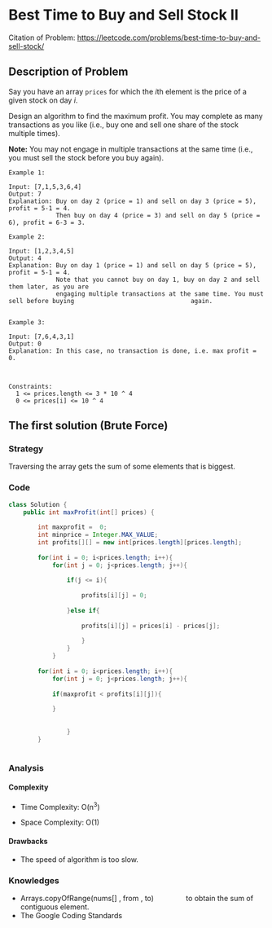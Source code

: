 # Best Time to Buy and Sell Stock II

Citation of Problem: https://leetcode.com/problems/best-time-to-buy-and-sell-stock/


## Description of Problem

Say you have an array `prices` for which the *i*th element is the price of a given stock on day *i*.

Design an algorithm to find the maximum profit. You may complete as many transactions as you like (i.e., buy one and sell one share of the stock multiple times).

**Note:** You may not engage in multiple transactions at the same time (i.e., you must sell the stock before you buy again).



``` 
Example 1:

Input: [7,1,5,3,6,4]
Output: 7
Explanation: Buy on day 2 (price = 1) and sell on day 3 (price = 5), profit = 5-1 = 4.
             Then buy on day 4 (price = 3) and sell on day 5 (price = 6), profit = 6-3 = 3.

Example 2:

Input: [1,2,3,4,5]
Output: 4
Explanation: Buy on day 1 (price = 1) and sell on day 5 (price = 5), profit = 5-1 = 4.
             Note that you cannot buy on day 1, buy on day 2 and sell them later, as you are
             engaging multiple transactions at the same time. You must sell before buying 	    						 again.
             
             
Example 3:

Input: [7,6,4,3,1]
Output: 0
Explanation: In this case, no transaction is done, i.e. max profit = 0.



Constraints:
  1 <= prices.length <= 3 * 10 ^ 4
  0 <= prices[i] <= 10 ^ 4
```


## The first solution (Brute Force)

### Strategy 

Traversing the array gets the sum of some elements that is biggest.


### Code

```java
class Solution {
    public int maxProfit(int[] prices) {
        
        int maxprofit =  0;
        int minprice = Integer.MAX_VALUE;
        int profits[][] = new int[prices.length][prices.length];
        
        for(int i = 0; i<prices.length; i++){
            for(int j = 0; j<prices.length; j++){
                
                if(j <= i){
                    
                    profits[i][j] = 0;
                
                }else if{
                    
                    profits[i][j] = prices[i] - prices[j];
                
                    }
                }
            }
        
        for(int i = 0; i<prices.length; i++){
            for(int j = 0; j<prices.length; j++){
            
            if(maxprofit < profits[i][j]){
                
            }
            
                
                }
        }
        
```



### Analysis

#### Complexity

+ Time Complexity: O(n<sup>3</sup>)

+ Space Complexity: O(1)

#### Drawbacks

+ The speed of algorithm is too slow.




### Knowledges

+ Arrays.copyOfRange(nums[] , from , to)   &nbsp;&nbsp;&nbsp;&nbsp; &nbsp;&nbsp;&nbsp;&nbsp; &nbsp;&nbsp;&nbsp;&nbsp;  to obtain the sum of contiguous element. 
+ The Google Coding Standards

